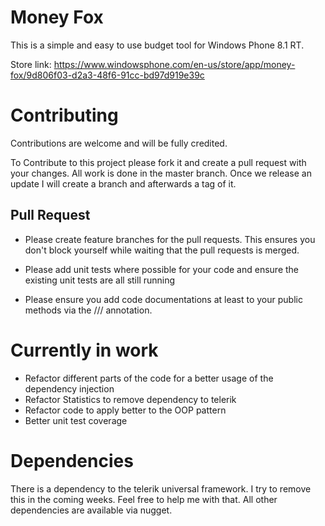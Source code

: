# Money Fox

This is a simple and easy to use budget tool for Windows Phone 8.1 RT.

Store link: https://www.windowsphone.com/en-us/store/app/money-fox/9d806f03-d2a3-48f6-91cc-bd97d919e39c

# Contributing

Contributions are welcome and will be fully credited.

To Contribute to this project please fork it and create a pull request with your changes. All work is done in the master branch. Once we release an update I will create a branch and afterwards a tag of it.

## Pull Request ##

- Please create feature branches for the pull requests. This ensures you don't block yourself while waiting that the pull requests is merged.

- Please add unit tests where possible for your code and ensure the existing unit tests are all still running

- Please ensure you add code documentations at least to your public methods via the /// annotation.

# Currently in work

- Refactor different parts of the code for a better usage of the dependency injection
- Refactor Statistics to remove dependency to telerik
- Refactor code to apply better to the OOP pattern
- Better unit test coverage


# Dependencies

There is a dependency to the telerik universal framework. I try to remove this in the coming weeks. Feel free to help me with that.
All other dependencies are available via nugget.
